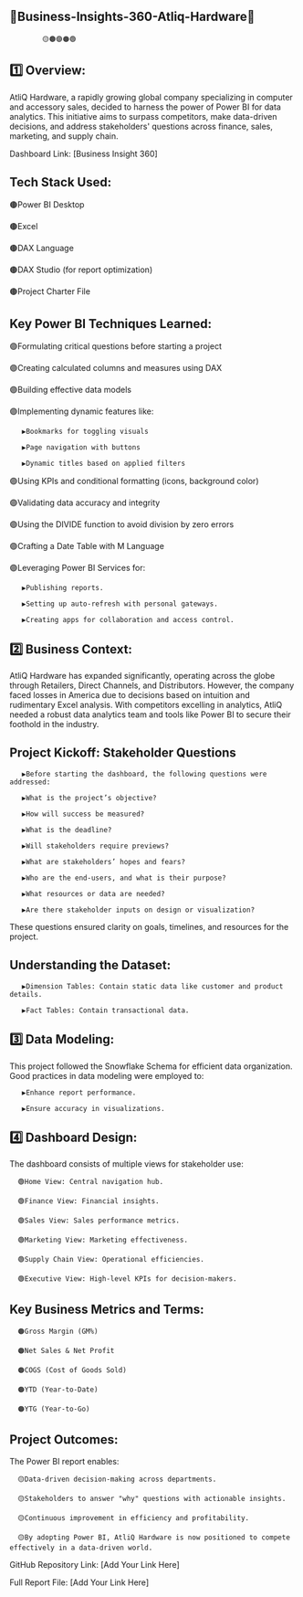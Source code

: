  ## 💎Business-Insights-360-Atliq-Hardware💎  

            🟡🟤🟣🟠🟢

 ## 1️⃣ Overview:
 
AtliQ Hardware, a rapidly growing global company specializing in computer and accessory sales, decided to harness the power of Power BI for data analytics. This initiative aims to surpass competitors, make data-driven decisions, and address stakeholders' questions across finance, sales, marketing, and supply chain.

Dashboard Link: [Business Insight 360]


## Tech Stack Used:

🟤Power BI Desktop

🟤Excel

🟤DAX Language

🟤DAX Studio (for report optimization)

🟤Project Charter File

## Key Power BI Techniques Learned:

🟣Formulating critical questions before starting a project

🟣Creating calculated columns and measures using DAX

🟣Building effective data models

🟣Implementing dynamic features like:

       ▶️Bookmarks for toggling visuals
       
       ▶️Page navigation with buttons
       
       ▶️Dynamic titles based on applied filters
       
🟣Using KPIs and conditional formatting (icons, background color)

🟣Validating data accuracy and integrity

🟣Using the DIVIDE function to avoid division by zero errors

🟣Crafting a Date Table with M Language

🟣Leveraging Power BI Services for:

       ▶️Publishing reports.
       
       ▶️Setting up auto-refresh with personal gateways.
       
       ▶️Creating apps for collaboration and access control.


## 2️⃣ Business Context:

AtliQ Hardware has expanded significantly, operating across the globe through Retailers, Direct Channels, and Distributors. However, the company faced losses in America due to decisions based on intuition and rudimentary Excel analysis. With competitors excelling in analytics, AtliQ needed a robust data analytics team and tools like Power BI to secure their foothold in the industry.

## Project Kickoff: Stakeholder Questions

       ▶️Before starting the dashboard, the following questions were addressed:

       ▶️What is the project’s objective?

       ▶️How will success be measured?

       ▶️What is the deadline?

       ▶️Will stakeholders require previews?

       ▶️What are stakeholders’ hopes and fears?

       ▶️Who are the end-users, and what is their purpose?

       ▶️What resources or data are needed?

       ▶️Are there stakeholder inputs on design or visualization?

These questions ensured clarity on goals, timelines, and resources for the project.

## Understanding the Dataset:

       ▶️Dimension Tables: Contain static data like customer and product details.

       ▶️Fact Tables: Contain transactional data.

## 3️⃣ Data Modeling:

This project followed the Snowflake Schema for efficient data organization. Good practices in data modeling were employed to:

       ▶️Enhance report performance.

       ▶️Ensure accuracy in visualizations.

## 4️⃣ Dashboard Design:

The dashboard consists of multiple views for stakeholder use:

      🟢Home View: Central navigation hub.

      🟢Finance View: Financial insights.

      🟢Sales View: Sales performance metrics.

      🟢Marketing View: Marketing effectiveness.

      🟢Supply Chain View: Operational efficiencies.

      🟢Executive View: High-level KPIs for decision-makers.


## Key Business Metrics and Terms:

      🟠Gross Margin (GM%)

      🟠Net Sales & Net Profit

      🟠COGS (Cost of Goods Sold)

      🟠YTD (Year-to-Date)

      🟠YTG (Year-to-Go)

## Project Outcomes:

The Power BI report enables:

      🟡Data-driven decision-making across departments.

      🟡Stakeholders to answer "why" questions with actionable insights.

      🟡Continuous improvement in efficiency and profitability.

      🟡By adopting Power BI, AtliQ Hardware is now positioned to compete effectively in a data-driven world.


GitHub Repository Link: [Add Your Link Here]

Full Report File: [Add Your Link Here]
